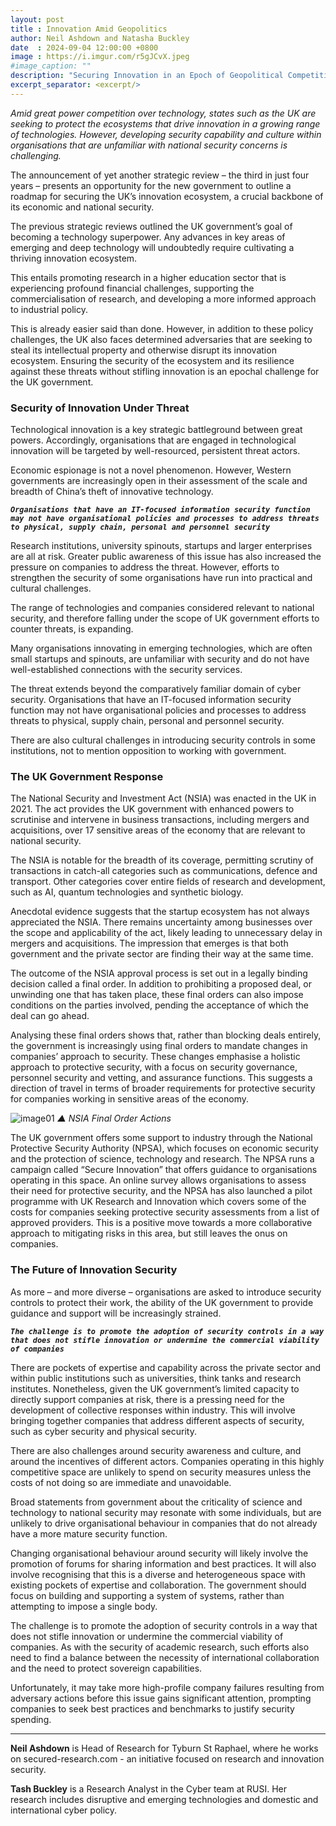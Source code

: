 ```yaml
---
layout: post
title : Innovation Amid Geopolitics
author: Neil Ashdown and Natasha Buckley
date  : 2024-09-04 12:00:00 +0800
image : https://i.imgur.com/r5gJCvX.jpeg
#image_caption: ""
description: "Securing Innovation in an Epoch of Geopolitical Competition"
excerpt_separator: <excerpt/>
---
```


_Amid great power competition over technology, states such as the UK are seeking to protect the ecosystems that drive innovation in a growing range of technologies._ <excerpt/> _However, developing security capability and culture within organisations that are unfamiliar with national security concerns is challenging._

The announcement of yet another strategic review – the third in just four years – presents an opportunity for the new government to outline a roadmap for securing the UK’s innovation ecosystem, a crucial backbone of its economic and national security.

The previous strategic reviews outlined the UK government’s goal of becoming a technology superpower. Any advances in key areas of emerging and deep technology will undoubtedly require cultivating a thriving innovation ecosystem.

This entails promoting research in a higher education sector that is experiencing profound financial challenges, supporting the commercialisation of research, and developing a more informed approach to industrial policy.

This is already easier said than done. However, in addition to these policy challenges, the UK also faces determined adversaries that are seeking to steal its intellectual property and otherwise disrupt its innovation ecosystem. Ensuring the security of the ecosystem and its resilience against these threats without stifling innovation is an epochal challenge for the UK government.


### Security of Innovation Under Threat

Technological innovation is a key strategic battleground between great powers. Accordingly, organisations that are engaged in technological innovation will be targeted by well-resourced, persistent threat actors.

Economic espionage is not a novel phenomenon. However, Western governments are increasingly open in their assessment of the scale and breadth of China’s theft of innovative technology.

___`Organisations that have an IT-focused information security function may not have organisational policies and processes to address threats to physical, supply chain, personal and personnel security`___

Research institutions, university spinouts, startups and larger enterprises are all at risk. Greater public awareness of this issue has also increased the pressure on companies to address the threat. However, efforts to strengthen the security of some organisations have run into practical and cultural challenges.

The range of technologies and companies considered relevant to national security, and therefore falling under the scope of UK government efforts to counter threats, is expanding.

Many organisations innovating in emerging technologies, which are often small startups and spinouts, are unfamiliar with security and do not have well-established connections with the security services.

The threat extends beyond the comparatively familiar domain of cyber security. Organisations that have an IT-focused information security function may not have organisational policies and processes to address threats to physical, supply chain, personal and personnel security.

There are also cultural challenges in introducing security controls in some institutions, not to mention opposition to working with government.


### The UK Government Response

The National Security and Investment Act (NSIA) was enacted in the UK in 2021. The act provides the UK government with enhanced powers to scrutinise and intervene in business transactions, including mergers and acquisitions, over 17 sensitive areas of the economy that are relevant to national security.

The NSIA is notable for the breadth of its coverage, permitting scrutiny of transactions in catch-all categories such as communications, defence and transport. Other categories cover entire fields of research and development, such as AI, quantum technologies and synthetic biology.

Anecdotal evidence suggests that the startup ecosystem has not always appreciated the NSIA. There remains uncertainty among businesses over the scope and applicability of the act, likely leading to unnecessary delay in mergers and acquisitions. The impression that emerges is that both government and the private sector are finding their way at the same time.

The outcome of the NSIA approval process is set out in a legally binding decision called a final order. In addition to prohibiting a proposed deal, or unwinding one that has taken place, these final orders can also impose conditions on the parties involved, pending the acceptance of which the deal can go ahead.

Analysing these final orders shows that, rather than blocking deals entirely, the government is increasingly using final orders to mandate changes in companies’ approach to security. These changes emphasise a holistic approach to protective security, with a focus on security governance, personnel security and vetting, and assurance functions. This suggests a direction of travel in terms of broader requirements for protective security for companies working in sensitive areas of the economy.

![image01](https://i.imgur.com/TYYcmwW.png)
_▲ NSIA Final Order Actions_

The UK government offers some support to industry through the National Protective Security Authority (NPSA), which focuses on economic security and the protection of science, technology and research. The NPSA runs a campaign called “Secure Innovation” that offers guidance to organisations operating in this space. An online survey allows organisations to assess their need for protective security, and the NPSA has also launched a pilot programme with UK Research and Innovation which covers some of the costs for companies seeking protective security assessments from a list of approved providers. This is a positive move towards a more collaborative approach to mitigating risks in this area, but still leaves the onus on companies.


### The Future of Innovation Security

As more – and more diverse – organisations are asked to introduce security controls to protect their work, the ability of the UK government to provide guidance and support will be increasingly strained.

___`The challenge is to promote the adoption of security controls in a way that does not stifle innovation or undermine the commercial viability of companies`___

There are pockets of expertise and capability across the private sector and within public institutions such as universities, think tanks and research institutes. Nonetheless, given the UK government’s limited capacity to directly support companies at risk, there is a pressing need for the development of collective responses within industry. This will involve bringing together companies that address different aspects of security, such as cyber security and physical security.

There are also challenges around security awareness and culture, and around the incentives of different actors. Companies operating in this highly competitive space are unlikely to spend on security measures unless the costs of not doing so are immediate and unavoidable.

Broad statements from government about the criticality of science and technology to national security may resonate with some individuals, but are unlikely to drive organisational behaviour in companies that do not already have a more mature security function.

Changing organisational behaviour around security will likely involve the promotion of forums for sharing information and best practices. It will also involve recognising that this is a diverse and heterogeneous space with existing pockets of expertise and collaboration. The government should focus on building and supporting a system of systems, rather than attempting to impose a single body.

The challenge is to promote the adoption of security controls in a way that does not stifle innovation or undermine the commercial viability of companies. As with the security of academic research, such efforts also need to find a balance between the necessity of international collaboration and the need to protect sovereign capabilities.

Unfortunately, it may take more high-profile company failures resulting from adversary actions before this issue gains significant attention, prompting companies to seek best practices and benchmarks to justify security spending.

---

__Neil Ashdown__ is Head of Research for Tyburn St Raphael, where he works on secured-research.com - an initiative focused on research and innovation security.

__Tash Buckley__ is a Research Analyst in the Cyber team at RUSI. Her research includes disruptive and emerging technologies and domestic and international cyber policy.
